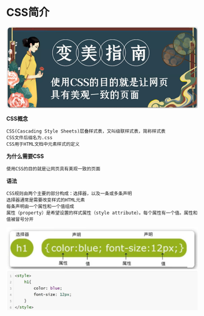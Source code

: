 <h1>CSS简介</h1>

![Alt text](image.png)

**CSS概念**

    CSS(Cascading Style Sheets)层叠样式表，又叫级联样式表，简称样式表
    CSS文件后缀名为.css
    CSS用于HTML文档中元素样式的定义

**为什么需要CSS**

    使用CSS的目的就是让网页具有美观一致的页面

**语法**

    CSS规则由两个主要的部分构成：选择器，以及一条或多条声明
    选择器通常是需要改变样式的HTML元素
    每条声明由一个属性和一个值组成
    属性（property）是希望设置的样式属性（style attribute）。每个属性有一个值。属性和值被冒号分开

![Alt text](image-1.png)
![Alt text](image-2.png)
